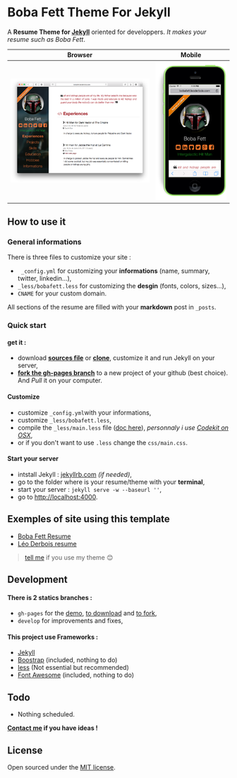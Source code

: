 Boba Fett Theme For Jekyll
==========================

A **Resume Theme for [Jekyll](http://jekyllrb.com)** oriented for developpers. *It makes your resume such as Boba Fett*.

Browser | Mobile
-------|--------
![screen](assets/browser-demo.png)| ![screen](assets/mobile-demo.png)


## How to use it

### General informations

There is three files to customize your site : 

- ` _config.yml` for customizing your **informations** (name, summary, twitter, linkedin...),
- `_less/bobafett.less` for customizing the **desgin** (fonts, colors, sizes...),
- `CNAME` for your custom domain.

All sections of the resume are filled with your **markdown** post in `_posts`.
 
### Quick start

#### get it :

- download **[sources file](https://github.com/leoderbois/Boba-Fett-Theme-For-Jekyll/archive/gh-pages.zip)** or **[clone](https://github.com/leoderbois/Boba-Fett-Theme-For-Jekyll/fork)**, customize it and run Jekyll on your server,
- [**fork the gh-pages branch**](https://github.com/leoderbois/Boba-Fett-Theme-For-Jekyll/fork) to a new project of your github (best choice). And *Pull* it on your computer.

#### Customize

- customize `_config.yml`with your informations,
- customize `_less/bobafett.less`,
- compile the `_less/main.less` file ([doc here](http://lesscss.org/)), *personnaly i use [Codekit on OSX](https://incident57.com/codekit/)*,
- or if you don't want to use `.less` change the `css/main.css`.

#### Start your server

- intstall Jekyll : [jekyllrb.com](http://jekyllrb.com/) *(if needed)*,
- go to the folder where is your resume/theme with your **terminal**,
- start your server : `jekyll serve -w --baseurl ''`,
- go to [http://localhost:4000](http://localhost:4000).



## Exemples of site using this template

- [Boba Fett Resume](http://bobafett.leoderbois.com)
- [Léo Derbois resume](http://www.leoderbois.com)

> [tell me](mailto:contact@leoderbois.com) if you use my theme 😊 


## Development

#### There is 2 statics branches :

- `gh-pages` for the [demo](http://bobafett.leoderbois.com), [to download](https://github.com/leoderbois/Boba-Fett-Theme-For-Jekyll/archive/gh-pages.zip) and [to fork](https://github.com/leoderbois/Boba-Fett-Theme-For-Jekyll/fork),
- `develop` for improvements and fixes,


#### This project use **Frameworks** : 

- [Jekyll](http://jekyllrb.com) 
- [Boostrap](http://getbootstrap.com) (included, nothing to do)
- [less](http://lesscss.org) (Not essential but recommended)
- [Font Awesome](http://fortawesome.github.io/Font-Awesome/) (included, nothing to do)

## Todo

- Nothing scheduled.

**[Contact me](mailto:contact@leoderbois.com) if you have ideas !**

## License

Open sourced under the [MIT license](/LICENSE.md).


